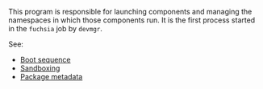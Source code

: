 This program is responsible for launching components and managing the namespaces in which those
components run. It is the first process started in the `fuchsia` job by `devmgr`.

See:

* [Boot sequence](https://fuchsia.googlesource.com/fuchsia/+/master/docs/the-book/boot_sequence.md)
* [Sandboxing](https://fuchsia.googlesource.com/fuchsia/+/master/docs/the-book/sandboxing.md)
* [Package metadata](https://fuchsia.googlesource.com/fuchsia/+/master/docs/the-book/package_metadata.md)
